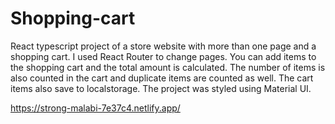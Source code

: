 # Shopping-cart

React typescript project of a store website with more than one page and a shopping cart. I used React Router to change pages. You can add items to the shopping cart and the total amount is calculated. The number of items is also counted in the cart and duplicate items are counted as well. The cart items also save to localstorage. The project was styled using Material UI.

https://strong-malabi-7e37c4.netlify.app/
